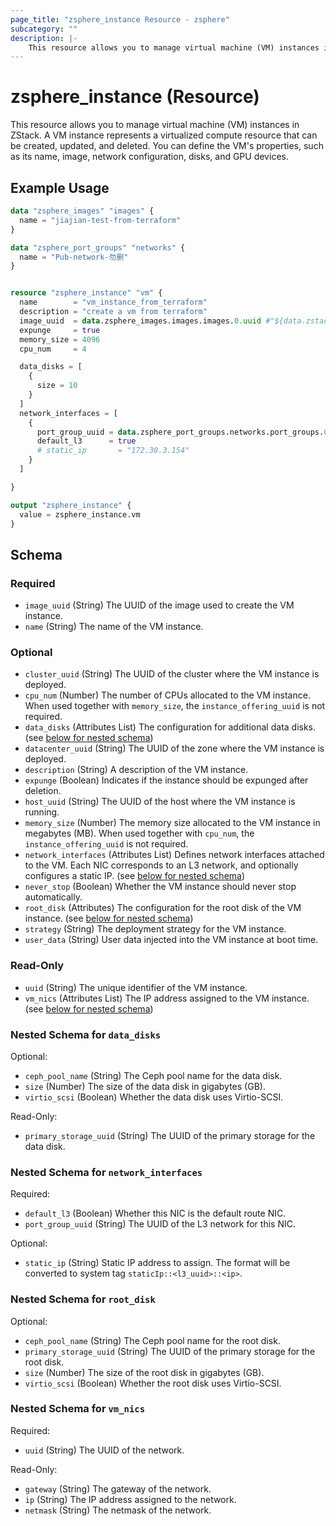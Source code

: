 ```yaml
---
page_title: "zsphere_instance Resource - zsphere"
subcategory: ""
description: |-
    This resource allows you to manage virtual machine (VM) instances in ZStack. A VM instance represents a virtualized compute resource that can be created, updated, and deleted. You can define the VM's properties, such as its name, image, network configuration, disks, and GPU devices.
---
```


# zsphere_instance (Resource)

This resource allows you to manage virtual machine (VM) instances in ZStack. A VM instance represents a virtualized compute resource that can be created, updated, and deleted. You can define the VM's properties, such as its name, image, network configuration, disks, and GPU devices.

## Example Usage

```terraform
data "zsphere_images" "images" {
  name = "jiajian-test-from-terraform"
}

data "zsphere_port_groups" "networks" {
  name = "Pub-network-勿删"
}


resource "zsphere_instance" "vm" {
  name        = "vm_instance_from_terraform"
  description = "create a vm from terraform"
  image_uuid  = data.zsphere_images.images.images.0.uuid #"${data.zstack_images.images.images[0].uuid}" #"9b26312501614ec0b6dc731e6977dfb2"
  expunge     = true
  memory_size = 4096
  cpu_num     = 4

  data_disks = [
    {
      size = 10
    }
  ]
  network_interfaces = [
    {
      port_group_uuid = data.zsphere_port_groups.networks.port_groups.0.uuid
      default_l3      = true
      # static_ip       = "172.30.3.154"
    }
  ]

}

output "zsphere_instance" {
  value = zsphere_instance.vm
}
```

<!-- schema generated by tfplugindocs -->
## Schema

### Required

- `image_uuid` (String) The UUID of the image used to create the VM instance.
- `name` (String) The name of the VM instance.

### Optional

- `cluster_uuid` (String) The UUID of the cluster where the VM instance is deployed.
- `cpu_num` (Number) The number of CPUs allocated to the VM instance.  When used together with `memory_size`, the `instance_offering_uuid` is not required.
- `data_disks` (Attributes List) The configuration for additional data disks. (see [below for nested schema](#nestedatt--data_disks))
- `datacenter_uuid` (String) The UUID of the zone where the VM instance is deployed.
- `description` (String) A description of the VM instance.
- `expunge` (Boolean) Indicates if the instance should be expunged after deletion.
- `host_uuid` (String) The UUID of the host where the VM instance is running.
- `memory_size` (Number) The memory size allocated to the VM instance in megabytes (MB). When used together with `cpu_num`, the `instance_offering_uuid` is not required.
- `network_interfaces` (Attributes List) Defines network interfaces attached to the VM. Each NIC corresponds to an L3 network, and optionally configures a static IP. (see [below for nested schema](#nestedatt--network_interfaces))
- `never_stop` (Boolean) Whether the VM instance should never stop automatically.
- `root_disk` (Attributes) The configuration for the root disk of the VM instance. (see [below for nested schema](#nestedatt--root_disk))
- `strategy` (String) The deployment strategy for the VM instance.
- `user_data` (String) User data injected into the VM instance at boot time.

### Read-Only

- `uuid` (String) The unique identifier of the VM instance.
- `vm_nics` (Attributes List) The IP address assigned to the VM instance. (see [below for nested schema](#nestedatt--vm_nics))

<a id="nestedatt--data_disks"></a>
### Nested Schema for `data_disks`

Optional:

- `ceph_pool_name` (String) The Ceph pool name for the data disk.
- `size` (Number) The size of the data disk in gigabytes (GB).
- `virtio_scsi` (Boolean) Whether the data disk uses Virtio-SCSI.

Read-Only:

- `primary_storage_uuid` (String) The UUID of the primary storage for the data disk.


<a id="nestedatt--network_interfaces"></a>
### Nested Schema for `network_interfaces`

Required:

- `default_l3` (Boolean) Whether this NIC is the default route NIC.
- `port_group_uuid` (String) The UUID of the L3 network for this NIC.

Optional:

- `static_ip` (String) Static IP address to assign. The format will be converted to system tag `staticIp::<l3_uuid>::<ip>`.


<a id="nestedatt--root_disk"></a>
### Nested Schema for `root_disk`

Optional:

- `ceph_pool_name` (String) The Ceph pool name for the root disk.
- `primary_storage_uuid` (String) The UUID of the primary storage for the root disk.
- `size` (Number) The size of the root disk in gigabytes (GB).
- `virtio_scsi` (Boolean) Whether the root disk uses Virtio-SCSI.


<a id="nestedatt--vm_nics"></a>
### Nested Schema for `vm_nics`

Required:

- `uuid` (String) The UUID of the network.

Read-Only:

- `gateway` (String) The gateway of the network.
- `ip` (String) The IP address assigned to the network.
- `netmask` (String) The netmask of the network.



